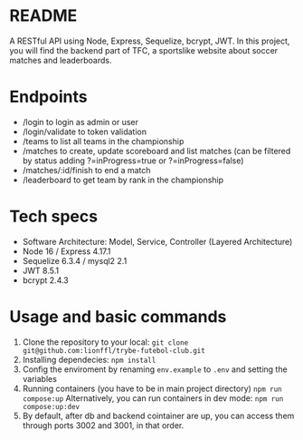 # README
A RESTful API using Node, Express, Sequelize, bcrypt, JWT. In this project, you will find the backend part of TFC, a sportslike website about soccer matches and leaderboards.

# Endpoints
* /login to login as admin or user
* /login/validate to token validation
* /teams to list all teams in the championship
* /matches to create, update scoreboard and list matches (can be filtered by status adding ?=inProgress=true or ?=inProgress=false)
* /matches/:id/finish to end a match
* /leaderboard to get team by rank in the championship


# Tech specs
* Software Architecture: Model, Service, Controller (Layered Architecture)
* Node 16 / Express 4.17.1
* Sequelize 6.3.4 / mysql2 2.1
* JWT 8.5.1
* bcrypt 2.4.3

# Usage and basic commands
1) Clone the repository to your local: 
`git clone git@github.com:lionffl/trybe-futebol-club.git`
2) Installing dependecies:
`npm install`
3) Config the enviroment by renaming `env.example` to `.env` and setting the variables
4) Running containers (you have to be in main project directory)
`npm run compose:up`
Alternatively, you can run containers in dev mode:
`npm run compose:up:dev`
5) By default, after db and backend cointainer are up, you can access them through ports 3002 and 3001, in that order.
